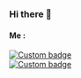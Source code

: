 ### Hi there 👋

<h4>Me : </h4>
<div style="display:inline;">
  <a href="www.linkedin.com/in/kandikaprima/"><img alt="Custom badge" src="https://img.shields.io/badge/LinkedIn-Kandika_Prima_Putra-informational?        style=flat&logo=linkedin&logoColor=white"></a><br>
  <a href="https://www.instagram.com/kandikaprima"><img alt="Custom badge" src="https://img.shields.io/badge/Instagram-@kandikaprima-informational?style=flat&logo=instagram&logoColor=white"></a>
</div>
<!--
**kandikaprima/kandikaprima** is a ✨ _special_ ✨ repository because its `README.md` (this file) appears on your GitHub profile.

Here are some ideas to get you started:

- 🔭 I’m currently working on ...
- 🌱 I’m currently learning ...
- 👯 I’m looking to collaborate on ...
- 🤔 I’m looking for help with ...
- 💬 Ask me about ...
- 📫 How to reach me: ...
- 😄 Pronouns: ...
- ⚡ Fun fact: ...
-->
